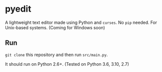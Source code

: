 <!--:/ FOR PYEDIT USE :/-->
<!--:/LV,v0.0.1-alpha§D,5/11/23:/ -->

# pyedit

A lightweight text editor made using Python and `curses`. No `pip` needed. For Unix-based systems. (Coming for Windows soon)

## Run

`git clone` this repository and then run `src/main.py`.

It should run on Python 2.6+. (Tested on Python 3.6, 3.10, 2.7)
